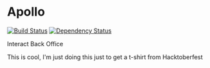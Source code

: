# Apollo
[![Build Status](https://travis-ci.org/TheInteract/Apollo.svg?branch=master)](https://travis-ci.org/TheInteract/Apollo)
[![Dependency Status](https://gemnasium.com/badges/github.com/TheInteract/Apollo.svg)](https://gemnasium.com/github.com/TheInteract/Apollo)

Interact Back Office

This is cool, I'm just doing this just to get a t-shirt from Hacktoberfest
